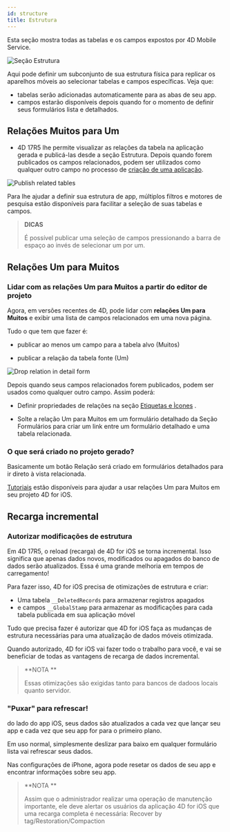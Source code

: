 ```yaml
---
id: structure
title: Estrutura
---
```


Esta seção mostra todas as tabelas e os campos expostos por 4D Mobile Service.

![Seção Estrutura](assets/en/project-editor/Structure-section-4D-for-iOS.png)

Aqui pode definir um subconjunto de sua estrutura física para replicar os aparelhos móveis ao selecionar tabelas e campos específicas. Veja que:

* tabelas serão adicionadas automaticamente para as abas de seu app.
* campos estarão disponíveis depois quando for o momento de definir seus formulários lista e detalhados.

## Relações Muitos para Um

* 4D 17R5 lhe permite visualizar as relações da tabela na aplicação gerada e publicá-las desde a seção Estrutura. Depois quando forem publicados os campos relacionados, podem ser utilizados como qualquer outro campo no processo de [criação de uma aplicação](many-to-one-relations.html).

![Publish related tables](assets/en/project-editor/Structure-section-N-to-1-relations-4D-for-iOS.png)

Para lhe ajudar a definir sua estrutura de app, múltiplos filtros e motores de pesquisa estão disponíveis para facilitar a seleção de suas tabelas e campos.

> **DICAS**
> 
> É possível publicar uma seleção de campos pressionando a barra de espaço ao invés de selecionar um por um.


## Relações Um para Muitos

### Lidar com as relações Um para Muitos a partir do editor de projeto

Agora, em versões recentes de 4D, pode lidar com  **relações Um para Muitos** e exibir uma lista de campos relacionados em uma nova página.

Tudo o que tem que fazer é:

* publicar ao menos um campo para a tabela alvo (Muitos)

* publicar a relação da tabela fonte (Um)

![Drop relation in detail form](assets/en/project-editor/Structure-1-to-N-relations-4D-for-iOS.png)

Depois quando seus campos relacionados forem publicados, podem ser usados como qualquer outro campo. Assim poderá:

* Definir propriedades de relações na seção [Etiquetas e Ìcones](labels-and-icons.html#relations-properties) .

* Solte a relação Um para Muitos em um formulário detalhado da Seção Formulários para criar um link entre um formulário detalhado e uma tabela relacionada.

### O que será criado no projeto gerado?

Basicamente um botão Relação será criado em formulários detalhados para ir direto à vista relacionada.

[Tutoriais](one-to-many-relations.html) estão disponíveis para ajudar a usar relações Um para Muitos em seu projeto 4D for iOS.



## Recarga incremental

### Autorizar modificações de estrutura

Em 4D 17R5, o reload (recarga) de 4D for iOS se torna incremental. Isso significa que apenas dados novos, modificados ou apagados do banco de dados serão atualizados. Essa é uma grande melhoria em tempos de carregamento!

Para fazer isso, 4D for iOS precisa de otimizações de estrutura e criar:

* Uma tabela  `__DeletedRecords` para armazenar registros apagados
* e campos `__GlobalStamp` para armazenar as modificações para cada tabela publicada em sua aplicação móvel

Tudo que precisa fazer é autorizar que 4D for iOS faça as mudanças de estrutura necessárias para uma atualização de dados móveis otimizada.

Quando autorizado, 4D for iOS vai fazer todo o trabalho para você, e vai se beneficiar de todas as vantagens de recarga de dados incremental.

> **NOTA **
> 
> Essas otimizações são exigidas tanto para bancos de dadoos locais quanto servidor.


### "Puxar" para refrescar!

do lado do app iOS, seus dados são atualizados a cada vez que lançar seu app e cada vez que seu app for para o primeiro plano.

Em uso normal, simplesmente deslizar para baixo em qualquer formulário lista vai refrescar seus dados.

Nas configurações de iPhone, agora pode resetar os dados de seu app e encontrar informações sobre seu app.

> **NOTA **
> 
> Assim que o administrador realizar uma operação de manutenção importante, ele deve alertar os usuários da aplicação 4D for iOS que uma recarga completa é necessária: Recover by tag/Restoration/Compaction
